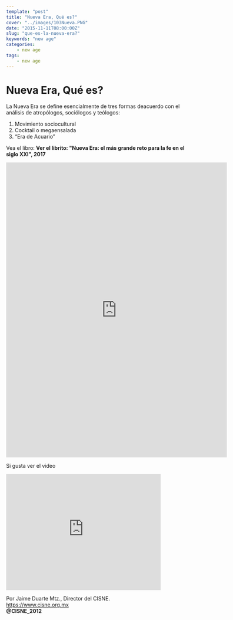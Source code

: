```yaml
---
template: "post"
title: "Nueva Era, Qué es?"
cover: "../images/103Nueva.PNG"
date: "2015-11-11T08:00:00Z"
slug: "que-es-la-nueva-era?"
keywords: "new age"
categories: 
    - new age
tags: 
    - new age
---
```


# Nueva Era, Qué es?
La Nueva Era se define esencialmente de tres formas deacuerdo con el análisis de atropólogos, sociólogos y teólogos:
1. Movimiento sociocultural
2. Cocktail  o megaensalada
3. “Era de Acuario”

Vea el libro: **Ver el librito: "Nueva Era: el más grande reto para la fe en el siglo XXI", 2017**

<iframe class="scribd_iframe_embed" data-aspect-ratio="0.6998444790046656" data-auto-height="false" frameborder="0" height="800" id="doc_47665" scrolling="no" src="https://www.scribd.com/embeds/365089780/content?start_page=1&amp;view_mode=scroll&amp;access_key=key-E6q81ah34rQq11G1XfQ4&amp;show_recommendations=true" title="NUEVA ERA: el más grande reto para la fe en el siglo XXI" width="600"></iframe>

Si gusta ver el video  
<iframe width="420" height="315" src="https://www.youtube.com/embed/zT3MghOGOj4" title="YouTube video player" frameborder="0" allow="accelerometer; autoplay; clipboard-write; encrypted-media; gyroscope; picture-in-picture" allowfullscreen></iframe>
  
Por Jaime Duarte Mtz., Director del CISNE.  
<https://www.cisne.org.mx>    
**@CISNE_2012**  